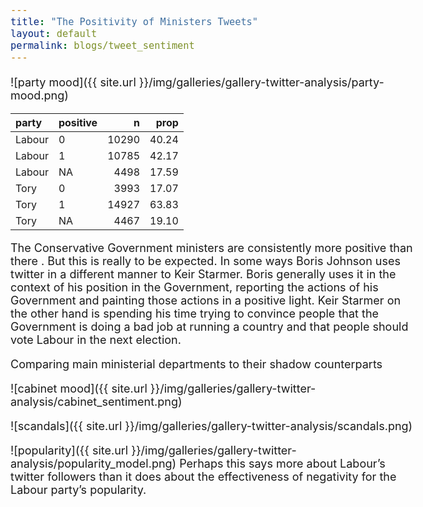 ```yaml
---
title: "The Positivity of Ministers Tweets"
layout: default
permalink: blogs/tweet_sentiment
---
```


<style type="text/css">
.main-container {
  max-width: 600px;
  margin-left: auto;
  margin-right: auto;
}
body {
  font-size: 18px;
}
</style>

![party mood]({{ site.url }}/img/galleries/gallery-twitter-analysis/party-mood.png)

| party  | positive |     n |  prop |
|:-------|:---------|------:|------:|
| Labour | 0        | 10290 | 40.24 |
| Labour | 1        | 10785 | 42.17 |
| Labour | NA       |  4498 | 17.59 |
| Tory   | 0        |  3993 | 17.07 |
| Tory   | 1        | 14927 | 63.83 |
| Tory   | NA       |  4467 | 19.10 |




The Conservative Government ministers are consistently more positive than there . But this
is really to be expected. In some ways Boris Johnson uses twitter in a
different manner to Keir Starmer. Boris generally uses it in the context
of his position in the Government, reporting the actions of his
Government and painting those actions in a positive light. Keir Starmer
on the other hand is spending his time trying to convince people that
the Government is doing a bad job at running a country and that people
should vote Labour in the next election.

Comparing main ministerial departments to their shadow counterparts



![cabinet mood]({{ site.url }}/img/galleries/gallery-twitter-analysis/cabinet_sentiment.png)



![scandals]({{ site.url }}/img/galleries/gallery-twitter-analysis/scandals.png)



![popularity]({{ site.url }}/img/galleries/gallery-twitter-analysis/popularity_model.png)
Perhaps this says more about Labour’s twitter followers than it does
about the effectiveness of negativity for the Labour party’s popularity.
<br/><br/><br/><br/>
